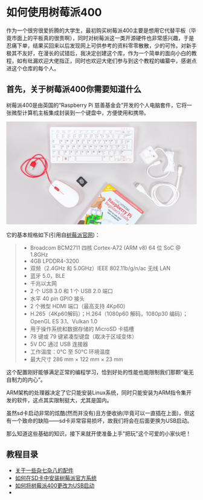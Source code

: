 # 如何使用树莓派400

作为一个很穷很爱折腾的大学生，最初购买树莓派400主要是想用它代替平板（毕竟市面上的平板真的很贵啊），同时对树莓派这一类开源硬件也非常感兴趣，于是忍痛下单，结果买回来以后发现网上可供参考的资料零零散散，少的可怜，对新手极其不友好，在漫长的试错后，我决定创建这个库，作为一个简单的面向小白的教程，如有纰漏欢迎大佬指正，同时也欢迎大佬们参与到这个教程的编纂中，感谢点进这个仓库的每个人。

## 首先，关于树莓派400你需要知道什么

树莓派400是由英国的“Raspberry Pi 慈善基金会”开发的个人电脑套件，它将一张微型计算机主板集成封装到一个键盘中，方便使用和携带。

![树莓派官网上的示例图](img/RaspberryPi400.jpg)

它的基本规格如下(引用自[树莓派官网](https://www.raspberrypi.com/products/raspberry-pi-400/specifications/))：
>* Broadcom BCM2711 四核 Cortex-A72 (ARM v8) 64 位 SoC @ 1.8GHz
>* 4GB LPDDR4-3200
>* 双频（2.4GHz 和 5.0GHz）IEEE 802.11b/g/n/ac 无线 LAN
>* 蓝牙 5.0，BLE
>* 千兆以太网
>* 2 个 USB 3.0 和 1 个 USB 2.0 端口
>* 水平 40 pin GPIO 接头
>* 2 个微型 HDMI 端口（最高支持 4Kp60）
>* H.265（4Kp60解码）；H.264（1080p60 解码，1080p30 编码）；OpenGL ES 3.1、Vulkan 1.0
>* 用于操作系统和数据存储的 MicroSD 卡插槽
>* 78 键或 79 键紧凑型键盘（取决于区域变体）
>* 5V DC 通过 USB 连接器
>* 工作温度：0°C 至 50°C 环境温度
>* 最大尺寸 286 mm × 122 mm × 23 mm

这个配置刚好能够满足正常的编程学习，恰到好处的性能也能限制我们那颗“毫无自制力的内心”。

ARM架构的处理器决定了它只能安装Linux系统，同时只能安装为ARM指令集开发的软件，这点其实限制挺大，尤其是国内。

虽然sd卡启动非常的炫酷(然而并没有)且方便收纳(毕竟可以一直插在上面)，但这有一个致命的缺陷——sd卡非常容易损坏，故我们将会在后面更换为USB启动。

那么知道这些基础的知识，接下来就开使准备上手"把玩"这个可爱的小家伙吧！

## 教程目录

* [关于一些杂七杂八的配件](关于一些杂七杂八的配件.md)
* [如何在SD卡中安装树莓派官方系统](如何在SD卡中安装树莓派官方系统.md)
* [如何将树莓派400更改为USB启动](如何将树莓派400更改为USB启动.md)
* 
